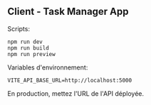 ## Client - Task Manager App

Scripts:

```
npm run dev
npm run build
npm run preview
```

Variables d'environnement:

```
VITE_API_BASE_URL=http://localhost:5000
```

En production, mettez l'URL de l'API déployée. 
